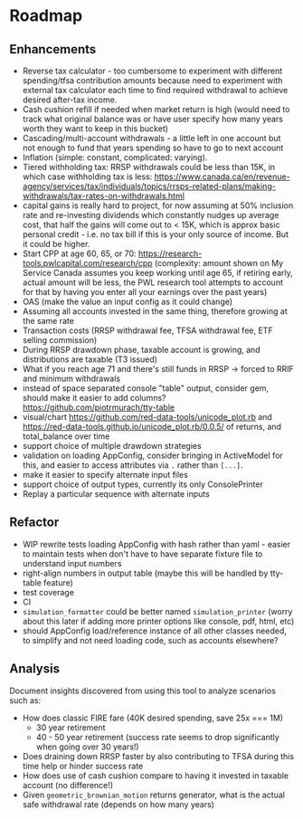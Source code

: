 # Roadmap

## Enhancements

- Reverse tax calculator - too cumbersome to experiment with different spending/tfsa contribution amounts because need to experiment with external tax calculator each time to find required withdrawal to achieve desired after-tax income.
- Cash cushion refill if needed when market return is high (would need to track what original balance was or have user specify how many years worth they want to keep in this bucket)
- Cascading/multi-account withdrawals - a little left in one account but not enough to fund that years spending so have to go to next account
- Inflation (simple: constant, complicated: varying).
- Tiered withholding tax: RRSP withdrawals could be less than 15K, in which case withholding tax is less: https://www.canada.ca/en/revenue-agency/services/tax/individuals/topics/rrsps-related-plans/making-withdrawals/tax-rates-on-withdrawals.html
- capital gains is really hard to project, for now assuming at 50% inclusion rate and re-investing dividends which constantly nudges up average cost, that half the gains will come out to < 15K, which is approx basic personal credit - i.e. no tax bill if this is your only source of income. But it could be higher.
- Start CPP at age 60, 65, or 70: https://research-tools.pwlcapital.com/research/cpp (complexity: amount shown on My Service Canada assumes you keep working until age 65, if retiring early, actual amount will be less, the PWL research tool attempts to account for that by having you enter all your earnings over the past years)
- OAS (make the value an input config as it could change)
- Assuming all accounts invested in the same thing, therefore growing at the same rate
- Transaction costs (RRSP withdrawal fee, TFSA withdrawal fee, ETF selling commission)
- During RRSP drawdown phase, taxable account is growing, and distributions are taxable (T3 issued)
- What if you reach age 71 and there's still funds in RRSP -> forced to RRIF and minimum withdrawals
- instead of space separated console "table" output, consider gem, should make it easier to add columns? https://github.com/piotrmurach/tty-table
- visual/chart https://github.com/red-data-tools/unicode_plot.rb and https://red-data-tools.github.io/unicode_plot.rb/0.0.5/ of returns, and total_balance over time
- support choice of multiple drawdown strategies
- validation on loading AppConfig, consider bringing in ActiveModel for this, and easier to access attributes via `.` rather than `[...]`.
- make it easier to specify alternate input files
- support choice of output types, currently its only ConsolePrinter
- Replay a particular sequence with alternate inputs

## Refactor

- WIP rewrite tests loading AppConfig with hash rather than yaml - easier to maintain tests when don't have to have separate fixture file to understand input numbers
- right-align numbers in output table (maybe this will be handled by tty-table feature)
- test coverage
- CI
- `simulation_formatter` could be better named `simulation_printer` (worry about this later if adding more printer options like console, pdf, html, etc)
- should AppConfig load/reference instance of all other classes needed, to simplify and not need loading code, such as accounts elsewhere?

## Analysis

Document insights discovered from using this tool to analyze scenarios such as:

- How does classic FIRE fare (40K desired spending, save 25x === 1M)
  - 30 year retirement
  - 40 - 50 year retirement (success rate seems to drop significantly when going over 30 years!)
- Does draining down RRSP faster by also contributing to TFSA during this time help or hinder success rate
- How does use of cash cushion compare to having it invested in taxable account (no difference!)
- Given `geometric_brownian_motion` returns generator, what is the actual safe withdrawal rate (depends on how many years)
